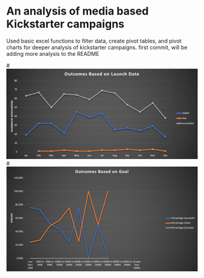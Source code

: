 # An analysis of media based Kickstarter campaigns 
Used basic excel functions to filter data, create pivot tables, and pivot charts for deeper analysis of kickstarter campaigns.
first commit, will be adding more analysis to the README

#![outcomes_based_on_launch_date](https://github.com/noops/xlsx-kickstarter-analysis/blob/master/outcomes_based_on_launch_date.png)
#![outcomes_based_on_goal](https://github.com/noops/xlsx-kickstarter-analysis/blob/master/outcomes_based_on_goal.png)
